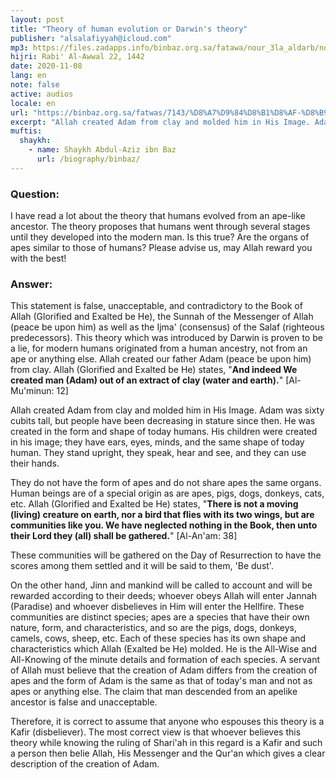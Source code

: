 ```yaml
---
layout: post
title: "Theory of human evolution or Darwin's theory"
publisher: "alsalafiyyah@icloud.com"
mp3: https://files.zadapps.info/binbaz.org.sa/fatawa/nour_3la_aldarb/nour_175/17501.mp3
hijri: Rabi' Al-Awwal 22, 1442
date: 2020-11-08
lang: en
note: false
active: audios
locale: en
url: "https://binbaz.org.sa/fatwas/7143/%D8%A7%D9%84%D8%B1%D8%AF-%D8%B9%D9%84%D9%89-%D9%86%D8%B8%D8%B1%D9%8A%D8%A9-%D8%AF%D8%A7%D8%B1%D9%88%D9%8A%D9%86"
excerpt: "Allah created Adam from clay and molded him in His Image. Adam was sixty cubits tall, but people have been decreasing in stature since then. He was created in the form and shape of today humans."
muftis:
  shaykh: 
    - name: Shaykh Abdul-Aziz ibn Baz
      url: /biography/binbaz/
---
```


### Question: 
I have read a lot about the theory that humans evolved from an ape-like ancestor. The theory proposes that humans went through several stages until they developed into the modern man. Is this true? Are the organs of apes similar to those of humans? Please advise us, may Allah reward you with the best! 

### Answer: 
This statement is false, unacceptable, and contradictory to the Book of Allah (Glorified and Exalted be He), the Sunnah of the Messenger of Allah (peace be upon him) as well as the Ijma' (consensus) of the Salaf (righteous predecessors). This theory which was introduced by Darwin is proven to be a lie, for modern humans originated from a human ancestry, not from an ape or anything else. Allah created our father Adam (peace be upon him) from clay. Allah (Glorified and Exalted be He) states, "**And indeed We created man (Adam) out of an extract of clay (water and earth).**" [Al-Mu'minun: 12]

Allah created Adam from clay and molded him in His Image. Adam was sixty cubits tall, but people have been decreasing in stature since then. He was created in the form and shape of today humans. His children were created in his image; they have ears, eyes, minds, and the same shape of today human. They stand upright, they speak, hear and see, and they can use their hands. 

They do not have the form of apes and do not share apes the same organs. Human beings are of a special origin as are apes, pigs, dogs, donkeys, cats, etc. Allah (Glorified and Exalted be He) states, "**There is not a moving (living) creature on earth, nor a bird that flies with its two wings, but are communities like you. We have neglected nothing in the Book, then unto their Lord they (all) shall be gathered.**" [Al-An'am: 38]

These communities will be gathered on the Day of Resurrection to have the scores among them settled and it will be said to them, 'Be dust'.

On the other hand, Jinn and mankind will be called to account and will be rewarded according to their deeds; whoever obeys Allah will enter Jannah (Paradise) and whoever disbelieves in Him will enter the Hellfire. These communities are distinct species; apes are a species that have their own nature, form, and characteristics, and so are the pigs, dogs, donkeys, camels, cows, sheep, etc. Each of these species has its own shape and characteristics which Allah (Exalted be He) molded. He is the All-Wise and All-Knowing of the minute details and formation of each species. A servant of Allah must believe that the creation of Adam differs from the creation of apes and the form of Adam is the same as that of today's man and not as apes or anything else. The claim that man descended from an apelike ancestor is false and unacceptable. 

Therefore, it is correct to assume that anyone who espouses this theory is a Kafir (disbeliever). The most correct view is that whoever believes this theory while knowing the ruling of Shari'ah in this regard is a Kafir and such a person then belie Allah, His Messenger and the Qur'an which gives a clear description of the creation of Adam.
